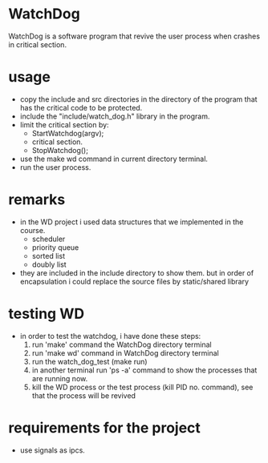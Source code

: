 # WatchDog

WatchDog is a software program that revive the user process when crashes in critical section.

# usage 
- copy the include and src directories in the directory of the program that has the critical code to be protected.
- include the "include/watch_dog.h" library in the program. 
- limit the critical section by:
     - StartWatchdog(argv);
     - critical section.
     - StopWatchdog();
- use the make wd command in current directory terminal.
- run the user process.

# remarks 
- in the WD project i used data structures that we implemented in the course.
   - scheduler 
   - priority queue
   - sorted list
   - doubly list
- they are included in the include directory to show them. but in order of encapsulation i could replace the source files by static/shared library

# testing WD 
- in order to test the watchdog, i have done these steps:
   1. run 'make' command the WatchDog directory terminal
   2. run 'make wd' command in WatchDog directory terminal
   3. run the watch_dog_test (make run)
   4. in another terminal run 'ps -a' command to show the processes that are running now.
   5. kill the WD process or the test process (kill PID no. command), see that the process will be revived

# requirements for the project
- use signals as ipcs.
